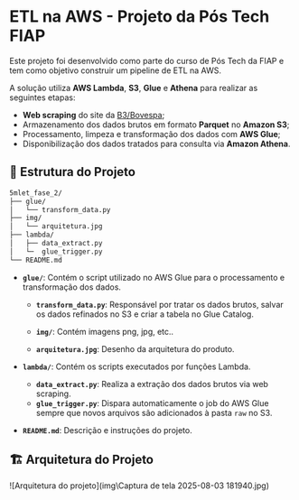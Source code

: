 # ETL na AWS - Projeto da Pós Tech FIAP

Este projeto foi desenvolvido como parte do curso de Pós Tech da FIAP e tem como objetivo construir um pipeline de ETL na AWS.

A solução utiliza **AWS Lambda**, **S3**, **Glue** e **Athena** para realizar as seguintes etapas:

- **Web scraping** do site da [B3/Bovespa](https://sistemaswebb3-listados.b3.com.br/indexPage/day/IBOV?language=pt-br);
- Armazenamento dos dados brutos em formato **Parquet** no **Amazon S3**;
- Processamento, limpeza e transformação dos dados com **AWS Glue**;
- Disponibilização dos dados tratados para consulta via **Amazon Athena**.


## 📁 Estrutura do Projeto

```bash
5mlet_fase_2/
├── glue/
│   └── transform_data.py
├── img/
│   └── arquitetura.jpg
├── lambda/
│   ├── data_extract.py
│   └─  glue_trigger.py
└── README.md    
```

- **`glue/`**: Contém o script utilizado no AWS Glue para o processamento e transformação dos dados.
  - **`transform_data.py`**: Responsável por tratar os dados brutos, salvar os dados refinados no S3 e criar a tabela no Glue Catalog.

  - **`img/`**: Contém imagens png, jpg, etc..
  - **`arquitetura.jpg`**: Desenho da arquitetura do produto.

- **`lambda/`**: Contém os scripts executados por funções Lambda.
  - **`data_extract.py`**: Realiza a extração dos dados brutos via web scraping.
  - **`glue_trigger.py`**: Dispara automaticamente o job do AWS Glue sempre que novos arquivos são adicionados à pasta `raw` no S3.

- **`README.md`**: Descrição e instruções do projeto.

## 🏗️ Arquitetura do Projeto

![Arquitetura do projeto](img\Captura de tela 2025-08-03 181940.jpg)